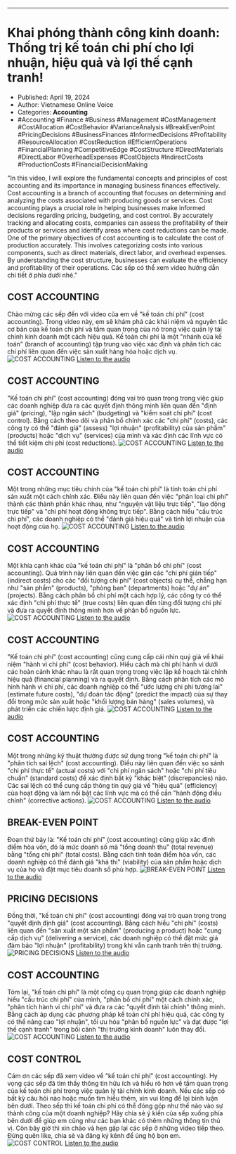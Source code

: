 
---

# Khai phóng thành công kinh doanh: Thống trị kế toán chi phí cho lợi nhuận, hiệu quả và lợi thế cạnh tranh!

- Published: April 19, 2024
- Author: Vietnamese Online Voice
- Categories: **Accounting**
- #Accounting #Finance #Business #Management #CostManagement #CostAllocation #CostBehavior #VarianceAnalysis #BreakEvenPoint #PricingDecisions #BusinessFinances #InformedDecisions #Profitability #ResourceAllocation #CostReduction #EfficientOperations #FinancialPlanning #CompetitiveEdge #CostStructure #DirectMaterials #DirectLabor #OverheadExpenses #CostObjects #IndirectCosts #ProductionCosts #FinancialDecisionMaking

"In this video, I will explore the fundamental concepts and principles of cost accounting and its importance in managing business finances effectively. Cost accounting is a branch of accounting that focuses on determining and analyzing the costs associated with producing goods or services. Cost accounting plays a crucial role in helping businesses make informed decisions regarding pricing, budgeting, and cost control. By accurately tracking and allocating costs, companies can assess the profitability of their products or services and identify areas where cost reductions can be made. One of the primary objectives of cost accounting is to calculate the cost of production accurately. This involves categorizing costs into various components, such as direct materials, direct labor, and overhead expenses. By understanding the cost structure, businesses can evaluate the efficiency and profitability of their operations. Các sếp có thể xem video hướng dẫn chi tiết ở phía dưới nhé."


## COST ACCOUNTING

Chào mừng các sếp đến với video của em về "kế toán chi phí" (cost accounting). Trong video này, em sẽ khám phá các khái niệm và nguyên tắc cơ bản của kế toán chi phí và tầm quan trọng của nó trong việc quản lý tài chính kinh doanh một cách hiệu quả. Kế toán chi phí là một "nhánh của kế toán" (branch of accounting) tập trung vào việc xác định và phân tích các chi phí liên quan đến việc sản xuất hàng hóa hoặc dịch vụ.
![COST ACCOUNTING](https://http-archiver-apis-production-80.schnworks.com/storage/images/transitions/2024-04-19/transition--28238773987-Montserrat-SemiBold-1A237E.jpg)
[Listen to the audio](https://http-archiver-apis-production-80.schnworks.com/storage/audio/file-31358258142.mp3)



## COST ACCOUNTING

"Kế toán chi phí" (cost accounting) đóng vai trò quan trọng trong việc giúp các doanh nghiệp đưa ra các quyết định thông minh liên quan đến "định giá" (pricing), "lập ngân sách" (budgeting) và "kiểm soát chi phí" (cost control). Bằng cách theo dõi và phân bổ chính xác các "chi phí" (costs), các công ty có thể "đánh giá" (assess) "lợi nhuận" (profitability) của sản phẩm" (products) hoặc "dịch vụ" (services) của mình và xác định các lĩnh vực có thể tiết kiệm chi phí (cost reductions).
![COST ACCOUNTING](https://http-archiver-apis-production-80.schnworks.com/storage/images/transitions/2024-04-19/transition-1920524073-Montserrat-Medium-512DA8.jpg)
[Listen to the audio](https://http-archiver-apis-production-80.schnworks.com/storage/audio/file-29070831921.mp3)



## COST ACCOUNTING

Một trong những mục tiêu chính của "kế toán chi phí" là tính toán chi phí sản xuất một cách chính xác. Điều này liên quan đến việc "phân loại chi phí" thành các thành phần khác nhau, như "nguyên vật liệu trực tiếp", "lao động trực tiếp" và "chi phí hoạt động không trực tiếp". Bằng cách hiểu "cấu trúc chi phí", các doanh nghiệp có thể "đánh giá hiệu quả" và tính lợi nhuận của hoạt động của họ.
![COST ACCOUNTING](https://http-archiver-apis-production-80.schnworks.com/storage/images/transitions/2024-04-19/transition-45385327903-Montserrat-Regular-673AB7.jpg)
[Listen to the audio](https://http-archiver-apis-production-80.schnworks.com/storage/audio/file-35968464603.mp3)



## COST ACCOUNTING

Một khía cạnh khác của "kế toán chi phí" là "phân bổ chi phí" (cost accounting). Quá trình này liên quan đến việc gán các "chi phí gián tiếp" (indirect costs) cho các "đối tượng chi phí" (cost objects) cụ thể, chẳng hạn như "sản phẩm" (products), "phòng ban" (departments) hoặc "dự án" (projects). Bằng cách phân bổ chi phí một cách hợp lý, các công ty có thể xác định "chi phí thực tế" (true costs) liên quan đến từng đối tượng chi phí và đưa ra quyết định thông minh hơn về phân bổ nguồn lực.
![COST ACCOUNTING](https://http-archiver-apis-production-80.schnworks.com/storage/images/transitions/2024-04-19/transition-19584575638-Montserrat-Regular-9C27B0.jpg)
[Listen to the audio](https://http-archiver-apis-production-80.schnworks.com/storage/audio/file-806561647.mp3)



## COST ACCOUNTING

"Kế toán chi phí" (cost accounting) cũng cung cấp cái nhìn quý giá về khái niệm "hành vi chi phí" (cost behavior). Hiểu cách mà chi phí hành vi dưới các hoàn cảnh khác nhau là rất quan trọng trong việc lập kế hoạch tài chính hiệu quả (financial planning) và ra quyết định. Bằng cách phân tích các mô hình hành vi chi phí, các doanh nghiệp có thể "ước lượng chi phí tương lai" (estimate future costs), "dự đoán tác động" (predict the impact) của sự thay đổi trong mức sản xuất hoặc "khối lượng bán hàng" (sales volumes), và phát triển các chiến lược định giá.
![COST ACCOUNTING](https://http-archiver-apis-production-80.schnworks.com/storage/images/transitions/2024-04-19/transition--21718672394-Montserrat-Thin-880E4F.jpg)
[Listen to the audio](https://http-archiver-apis-production-80.schnworks.com/storage/audio/file-6382019468.mp3)



## COST ACCOUNTING

Một trong những kỹ thuật thường được sử dụng trong "kế toán chi phí" là "phân tích sai lệch" (cost accounting). Điều này liên quan đến việc so sánh "chi phí thực tế" (actual costs) với "chi phí ngân sách" hoặc "chi phí tiêu chuẩn" (standard costs) để xác định bất kỳ "khác biệt" (discrepancies) nào. Các sai lệch có thể cung cấp thông tin quý giá về "hiệu quả" (efficiency) của hoạt động và làm nổi bật các lĩnh vực mà có thể cần "hành động điều chỉnh" (corrective actions).
![COST ACCOUNTING](https://http-archiver-apis-production-80.schnworks.com/storage/images/transitions/2024-04-19/transition--19053543429-Montserrat-Medium-004895.jpg)
[Listen to the audio](https://http-archiver-apis-production-80.schnworks.com/storage/audio/file-7652355084.mp3)



## BREAK-EVEN POINT

Đoạn thứ bảy là: "Kế toán chi phí" (cost accounting) cũng giúp xác định điểm hòa vốn, đó là mức doanh số mà "tổng doanh thu" (total revenue) bằng "tổng chi phí" (total costs). Bằng cách tính toán điểm hòa vốn, các doanh nghiệp có thể đánh giá "khả thi" (viability) của sản phẩm hoặc dịch vụ của họ và đặt mục tiêu doanh số phù hợp.
![BREAK-EVEN POINT](https://http-archiver-apis-production-80.schnworks.com/storage/images/transitions/2024-04-19/transition--1381023165-Montserrat-Black-1A237E.jpg)
[Listen to the audio](https://http-archiver-apis-production-80.schnworks.com/storage/audio/file-1865054395.mp3)



## PRICING DECISIONS

Đồng thời, "kế toán chi phí" (cost accounting) đóng vai trò quan trọng trong "quyết định định giá" (cost accounting). Bằng cách hiểu "chi phí" (costs) liên quan đến "sản xuất một sản phẩm" (producing a product) hoặc "cung cấp dịch vụ" (delivering a service), các doanh nghiệp có thể đặt mức giá đảm bảo "lợi nhuận" (profitability) trong khi vẫn cạnh tranh trên thị trường.
![PRICING DECISIONS](https://http-archiver-apis-production-80.schnworks.com/storage/images/transitions/2024-04-19/transition-575678555-Montserrat-Thin-1A237E.jpg)
[Listen to the audio](https://http-archiver-apis-production-80.schnworks.com/storage/audio/file-2041625988.mp3)



## COST ACCOUNTING

Tóm lại, "kế toán chi phí" là một công cụ quan trọng giúp các doanh nghiệp hiểu "cấu trúc chi phí" của mình, "phân bổ chi phí" một cách chính xác, "phân tích hành vi chi phí" và đưa ra các "quyết định tài chính" thông minh. Bằng cách áp dụng các phương pháp kế toán chi phí hiệu quả, các công ty có thể nâng cao "lợi nhuận", tối ưu hóa "phân bổ nguồn lực" và đạt được "lợi thế cạnh tranh" trong bối cảnh "thị trường kinh doanh" luôn thay đổi.
![COST ACCOUNTING](https://http-archiver-apis-production-80.schnworks.com/storage/images/transitions/2024-04-19/transition--5119452320-Montserrat-ExtraBold-1A237E.jpg)
[Listen to the audio](https://http-archiver-apis-production-80.schnworks.com/storage/audio/file-38276216213.mp3)



## COST CONTROL

Cám ơn các sếp đã xem video về "kế toán chi phí" (cost accounting). Hy vọng các sếp đã tìm thấy thông tin hữu ích và hiểu rõ hơn về tầm quan trọng của kế toán chi phí trong việc quản lý tài chính kinh doanh. Nếu các sếp có bất kỳ câu hỏi nào hoặc muốn tìm hiểu thêm, xin vui lòng để lại bình luận bên dưới. Theo sếp thì kế toán chi phí có thể đóng góp như thế nào vào sự thành công của một doanh nghiệp? Hãy chia sẻ ý kiến của sếp xuống phía bên dưới để giúp em cũng như các bạn khác có thêm những thông tin thú vị. Còn bây giờ thì xin chào và hẹn gặp lại các sếp ở những video tiếp theo. Đừng quên like, chia sẻ và đăng ký kênh để ủng hộ bọn em.
![COST CONTROL](https://http-archiver-apis-production-80.schnworks.com/storage/images/transitions/2024-04-19/transition-21892572244-Montserrat-Bold-512DA8.jpg)
[Listen to the audio](https://http-archiver-apis-production-80.schnworks.com/storage/audio/file-13107464775.mp3)

